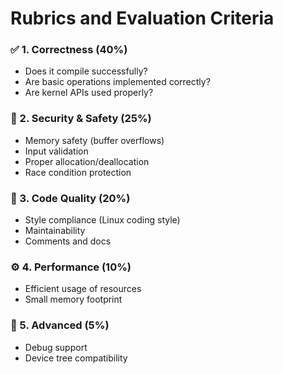 # Rubrics and Evaluation Criteria

### ✅ 1. Correctness (40%)
- Does it compile successfully?
- Are basic operations implemented correctly?
- Are kernel APIs used properly?

### 🔐 2. Security & Safety (25%)
- Memory safety (buffer overflows)
- Input validation
- Proper allocation/deallocation
- Race condition protection

### 🧼 3. Code Quality (20%)
- Style compliance (Linux coding style)
- Maintainability
- Comments and docs

### ⚙️ 4. Performance (10%)
- Efficient usage of resources
- Small memory footprint

### 🧠 5. Advanced (5%)
- Debug support
- Device tree compatibility
